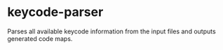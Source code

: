 # keycode-parser

Parses all available keycode information from the input files and outputs
generated code maps.
